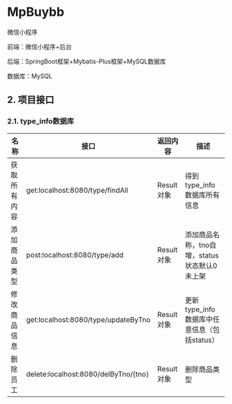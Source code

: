 # MpBuybb
微信小程序



前端：微信小程序+后台

后端：SpringBoot框架+Mybatis-Plus框架+MySQL数据库

数据库：MySQL


## 2. 项目接口

### 2.1. type_info数据库

| 名称           | 接口                                  | 返回内容     | 描述                            |
|--------------|-------------------------------------|----------|-------------------------------|
| 获取所有内容       | get:localhost:8080/type/findAll     | Result对象 | 得到type_info数据库所有信息            |
| 添加商品类型       | post:localhost:8080/type/add        | Result对象      | 添加商品名称，tno自增，status状态默认0未上架   |
| 修改商品信息       | get:localhost:8080/type/updateByTno | Result对象      | 更新type_info数据库中任意信息（包括status） |
| 删除员工         | delete:localhost:8080/delByTno/{tno}  | Result对象      | 删除商品类型                        |

[//]: # (| 更新员工         | put:localhost:8080/emp                       | Result对象      | 通过json数据更新员工                |)

[//]: # (| 普通分页查询       | get:localhost:8080/emp/1/2                   | Result对象      | 1代表页数，2代表每页的条数              |)

[//]: # (| 分页查询和多条件模糊查询 | get:localhost:8080/emp/1/2?name=0&position=员 | Result对象      | 获取名字中有0和职位中有0的所有的员工         |)


